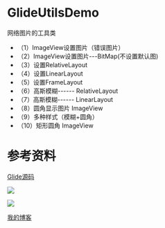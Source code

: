 # GlideUtilsDemo
网络图片的工具类

 * （1）ImageView设置图片（错误图片）
 * （2）ImageView设置图片---BitMap(不设置默认图)
 * （3）设置RelativeLayout
 * （4）设置LinearLayout
 * （5）设置FrameLayout
 * （6）高斯模糊------ RelativeLayout
 * （7）高斯模糊------ LinearLayout
 * （8）圆角显示图片  ImageView
 * （9）多种样式（模糊+圆角）
 * （10）矩形圆角 ImageView
 
 
 # 参考资料
 [Glide源码](https://github.com/bumptech/glide)

![](http://upload-images.jianshu.io/upload_images/3805053-fb3aebf897f5740e.png?imageMogr2/auto-orient/strip%7CimageView2/2/w/1240)


![](http://upload-images.jianshu.io/upload_images/3805053-88c519157d154306.png?imageMogr2/auto-orient/strip%7CimageView2/2/w/1240)


[我的博客](http://blog.csdn.net/imshuyuan/article/details/67637643)
